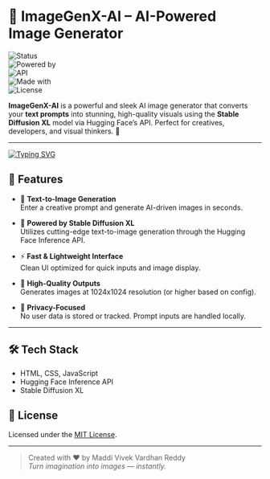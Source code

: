 # 🧠 ImageGenX-AI – AI-Powered Image Generator  
![Status](https://img.shields.io/badge/Build-Stable-brightgreen)  
![Powered by](https://img.shields.io/badge/Model-StableDiffusionXL-blueviolet)  
![API](https://img.shields.io/badge/API-HuggingFace-yellow)  
![Made with](https://img.shields.io/badge/Made%20with-JavaScript%20%26%20HTML-orange)  
![License](https://img.shields.io/badge/License-MIT-lightgrey)  

**ImageGenX-AI** is a powerful and sleek AI image generator that converts your **text prompts** into stunning, high-quality visuals using the **Stable Diffusion XL** model via Hugging Face’s API. Perfect for creatives, developers, and visual thinkers. 🎨

---
[![Typing SVG](https://readme-typing-svg.demolab.com?font=Fira+Code&pause=1000&color=F74C00&width=700&lines=✨%20Turn%20text%20into%20art%20instantly%20with%20ImageGenX%20AI)](https://git.io/typing-svg)


## 🌟 Features

- 🧾 **Text-to-Image Generation**  
  Enter a creative prompt and generate AI-driven images in seconds.

- 🤖 **Powered by Stable Diffusion XL**  
  Utilizes cutting-edge text-to-image generation through the Hugging Face Inference API.

- ⚡ **Fast & Lightweight Interface**  
  Clean UI optimized for quick inputs and image display.

- 🎯 **High-Quality Outputs**  
  Generates images at 1024x1024 resolution (or higher based on config).

- 🔐 **Privacy-Focused**  
  No user data is stored or tracked. Prompt inputs are handled locally.

---

## 🛠️ Tech Stack

- HTML, CSS, JavaScript  
- Hugging Face Inference API  
- Stable Diffusion XL  


## 📜 License

Licensed under the [MIT License](LICENSE).

---

> Created with ❤️ by Maddi Vivek Vardhan Reddy  
> *Turn imagination into images — instantly.*
